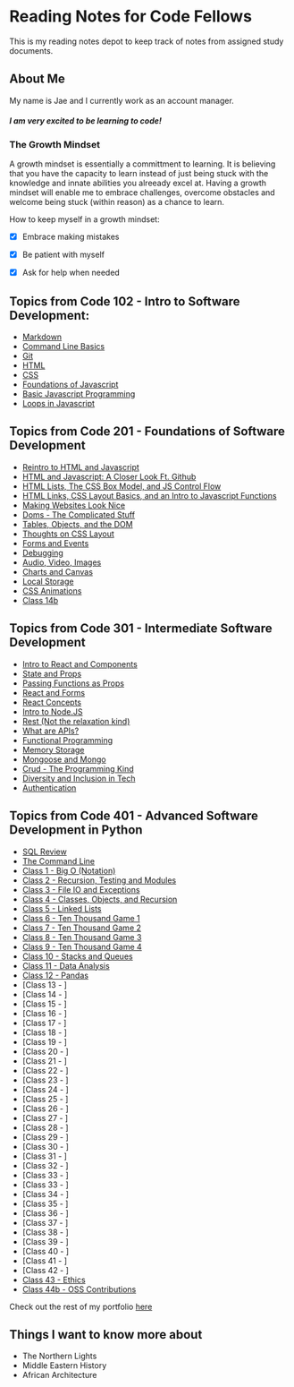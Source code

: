 # Reading Notes for Code Fellows

This is my reading notes depot to keep track of notes from assigned study documents.

## About Me

My name is Jae and I currently work as an account manager. 

##### I am very excited to be learning to code! 

### The Growth Mindset 

A growth mindset is essentially a committment to learning. It is believing that you have the capacity to learn instead of just being stuck with the knowledge and innate abilities you alreeady excel at. Having a growth mindset will enable me to embrace challenges, overcome obstacles and welcome being stuck (within reason) as a chance to learn.

How to keep myself in a growth mindset:
- [x] Embrace making mistakes
- [x] Be patient with myself
- [x] Ask for help when needed


## Topics from Code 102 - Intro to Software Development:
- [Markdown](102/markdown.md)
- [Command Line Basics](102/command-line-basics.md)
- [Git](102/git.md)
- [HTML](102/html.md)
- [CSS](102/css.md)
- [Foundations of Javascript](102/javascript1.md)
- [Basic Javascript Programming](102/javascript2.md)
- [Loops in Javascript](102/javascript3.md)

## Topics from Code 201 - Foundations of Software Development
- [Reintro to HTML and Javascript](201/class-01.md)
- [HTML and Javascript: A Closer Look Ft. Github](201/class-02.md)
- [HTML Lists, The CSS Box Model, and JS Control Flow](201/class-03.md)
- [HTML Links, CSS Layout Basics, and an Intro to Javascript Functions](201/class-04.md)
- [Making Websites Look Nice](201/class-05.md)
- [Doms - The Complicated Stuff](201/class-06.md)
- [Tables, Objects, and the DOM](201/class-07.md)
- [Thoughts on CSS Layout](201/class-08.md)
- [Forms and Events](201/class-09.md)
- [Debugging](201/class-10.md)
- [Audio, Video, Images](201/class-11.md)
- [Charts and Canvas](201/class-12.md)
- [Local Storage](201/class-13.md)
- [CSS Animations](201/class-14a.md)
- [Class 14b](201/class-14b.md)

## Topics from Code 301 - Intermediate Software Development
- [Intro to React and Components](301/reactAndComponents.md)
- [State and Props](301/stateAndProps.md)
- [Passing Functions as Props](301/passFunctionsAsProps.md)
- [React and Forms](301/reactAndForms.md)
- [React Concepts](301/reactConcepts.md)
- [Intro to Node.JS](301/introToNode.md)
- [Rest (Not the relaxation kind)](301/rest.md)
- [What are APIs?](301/api.md)
- [Functional Programming](301/functionalProgramming.md)
- [Memory Storage](301/memoryStorage.md)
- [Mongoose and Mongo](301/mAndM.md)
- [Crud - The Programming Kind](301/crud.md)
- [Diversity and Inclusion in Tech](301/diversityAndInclusion.md)
- [Authentication](301/authentication.md)

## Topics from Code 401 - Advanced Software Development in Python
- [SQL Review](401/SQLReview/SQLReview.md)
- [The Command Line](401/TheCommandLine.md)
- [Class 1 - Big O (Notation)](401/Class1BigO.md)
- [Class 2 - Recursion, Testing and Modules](401/Class2TandM.md)
- [Class 3 - File IO and Exceptions](401/Class3FileIO.md)
- [Class 4 - Classes, Objects, and Recursion](401/Class4Classes.md)
- [Class 5 - Linked Lists](401/Class5Linked.md)
- [Class 6 - Ten Thousand Game 1](401/Class6Game1.md)
- [Class 7 - Ten Thousand Game 2](401/Class6Game2.md)
- [Class 8 - Ten Thousand Game 3](401/Class6Game3.md)
- [Class 9 - Ten Thousand Game 4](401/Class6Game4.md)
- [Class 10 - Stacks and Queues](401/Class10Stacks.md)
- [Class 11 - Data Analysis](401/Class11Data.md)
- [Class 12 - Pandas](401/Class12Pandas.md)
- [Class 13 - ]
- [Class 14 - ]
- [Class 15 - ]
- [Class 16 - ]
- [Class 17 - ]
- [Class 18 - ]
- [Class 19 - ]
- [Class 20 - ]
- [Class 21 - ]
- [Class 22 - ]
- [Class 23 - ]
- [Class 24 - ]
- [Class 25 - ]
- [Class 26 - ]
- [Class 27 - ]
- [Class 28 - ]
- [Class 29 - ]
- [Class 30 - ]
- [Class 31 - ]
- [Class 32 - ]
- [Class 33 - ]
- [Class 33 - ]
- [Class 34 - ]
- [Class 35 - ]
- [Class 36 - ]
- [Class 37 - ]
- [Class 38 - ]
- [Class 39 - ]
- [Class 40 - ]
- [Class 41 - ]
- [Class 42 - ]
- [Class 43 - Ethics](401/Class43Ethics.md)
- [Class 44b - OSS Contributions](401/Class43BOSS.md)

Check out the rest of my portfolio [here](http://jaimierl.github.io)

## Things I want to know more about
- The Northern Lights
- Middle Eastern History
- African Architecture
